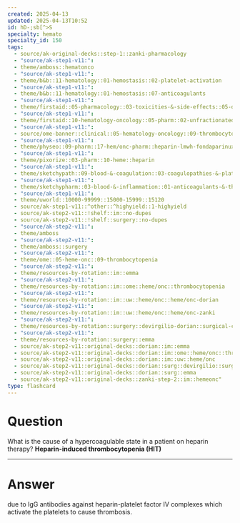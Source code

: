 ```yaml
---
created: 2025-04-13
updated: 2025-04-13T10:52
id: hD-;sb[^>S
specialty: hemato
specialty_id: 150
tags:
  - source/ak-original-decks::step-1::zanki-pharmacology
  - "source/ak-step1-v11:": 
  - theme/amboss::hematonco
  - "source/ak-step1-v11:": 
  - theme/b&b::11-hematology::01-hemostasis::02-platelet-activation
  - "source/ak-step1-v11:": 
  - theme/b&b::11-hematology::01-hemostasis::07-anticoagulants
  - "source/ak-step1-v11:": 
  - theme/firstaid::05-pharmacology::03-toxicities-&-side-effects::05-drug-reactions---hematologic
  - "source/ak-step1-v11:": 
  - theme/firstaid::10-hematology-oncology::05-pharm::02-unfractionated-heparin
  - "source/ak-step1-v11:": 
  - source/ome-banner::clinical::05-hematology-oncology::09-thrombocytopenia
  - "source/ak-step1-v11:": 
  - theme/physeo::09-pharm::17-hem/onc-pharm::heparin-lmwh-fondaparinux
  - "source/ak-step1-v11:": 
  - theme/pixorize::03-pharm::10-heme::heparin
  - "source/ak-step1-v11:": 
  - theme/sketchypath::09-blood-&-coagulation::03-coagulopathies-&-platelet-disorders::01-quantitative-platelet-disorders
  - "source/ak-step1-v11:": 
  - theme/sketchypharm::03-blood-&-inflammation::01-anticoagulants-&-thrombolytics::01-heparin,-lmwh,-fondaparinux,-direct-thrombin-inhibitors,-xa-inhibitors
  - "source/ak-step1-v11:": 
  - theme/uworld::10000-99999::15000-15999::15120
  - source/ak-step1-v11::^other::^highyield::1-highyield
  - source/ak-step2-v11::!shelf::im::no-dupes
  - source/ak-step2-v11::!shelf::surgery::no-dupes
  - "source/ak-step2-v11:": 
  - theme/amboss
  - "source/ak-step2-v11:": 
  - theme/amboss::surgery
  - "source/ak-step2-v11:": 
  - theme/ome::05-heme-onc::09-thrombocytopenia
  - "source/ak-step2-v11:": 
  - theme/resources-by-rotation::im::emma
  - "source/ak-step2-v11:": 
  - theme/resources-by-rotation::im::ome::heme/onc::thrombocytopenia
  - "source/ak-step2-v11:": 
  - theme/resources-by-rotation::im::uw::heme/onc::heme/onc-dorian
  - "source/ak-step2-v11:": 
  - theme/resources-by-rotation::im::uw::heme/onc::heme/onc-zanki
  - "source/ak-step2-v11:": 
  - theme/resources-by-rotation::surgery::devirgilio-dorian::surgical-cxs
  - "source/ak-step2-v11:": 
  - theme/resources-by-rotation::surgery::emma
  - source/ak-step2-v11::original-decks::dorian::im::emma
  - source/ak-step2-v11::original-decks::dorian::im::ome::heme/onc::thrombocytopenia
  - source/ak-step2-v11::original-decks::dorian::im::uw::heme/onc
  - source/ak-step2-v11::original-decks::dorian::surg::devirgilio::surgical-cxs
  - source/ak-step2-v11::original-decks::dorian::surg::emma
  - source/ak-step2-v11::original-decks::zanki-step-2::im::hemeonc"
type: flashcard
---
```


# Question
What is the cause of a hypercoagulable state in a patient on heparin therapy?   **Heparin-induced thrombocytopenia (HIT)**

---

# Answer
due to IgG antibodies against heparin-platelet factor IV complexes which activate the platelets to cause thrombosis.